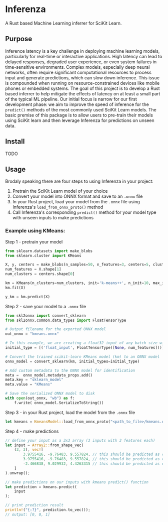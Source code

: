 # Inferenza

A Rust based Machine Learning inferrer for SciKit Learn.


## Purpose

Inference latency is a key challenge in deploying machine learning models, particularly for real-time or interactive applications. High latency can lead to delayed responses, degraded user experience, or even system failures in time-sensitive environments. Complex models, especially deep neural networks, often require significant computational resources to process input and generate predictions, which can slow down inference. This issue is compounded when running on resource-constrained devices like mobile phones or embedded systems. The goal of this project is to develop a Rust based inferrer to help mitigate the effects of latency on at least a small part of the typical ML pipeline. Our initial focus is narrow for our first development phase: we aim to improve the speed of inference for the `predict()` methods of the most commonly used SciKit Learn models. The basic premise of this package is to allow users to pre-train their models using SciKit learn and then leverage Inferenza for predictions on unseen data. 


## Install

TODO

## Usage

Brodaly speaking there are four steps to using Inferenza in your project:

1. Pretrain the SciKit Learn model of your choice
2. Convert your model into ONNX format and save to an `.onnx` file
3. In your Rust project, load your model from the `.onnx` file using Inferenza's `load_from_onnx_proto()` method
4. Call Inferenza's corresponding `predict()` method for your model type with unseen inputs to make predictions

### Example using KMeans:

Step 1 - pretrain your model

```python
from sklearn.datasets import make_blobs
from sklearn.cluster import KMeans

X, y, centers = make_blobs(n_samples=50, n_features=3, centers=5, cluster_std=0.5, shuffle=True, random_state=42,  return_centers=True)
num_features = X.shape[1]
num_clusters = centers.shape[0]

km = KMeans(n_clusters=num_clusters, init='k-means++', n_init=10, max_iter=500, tol=1e-04, random_state=42)
km.fit(X)

y_km = km.predict(X)

```

Step 2 - save your model to a `.onnx` file

```python
from skl2onnx import convert_sklearn
from skl2onnx.common.data_types import FloatTensorType

# Output filename for the exported ONNX model
out_onnx = "kmeans.onnx"

# In this example, we are creating a float32 input of any batch size with 3 features
initial_type = [('float_input', FloatTensorType([None, num_features]))]

# Convert the trained scikit-learn KMeans model (km) to an ONNX model
onnx_model = convert_sklearn(km, initial_types=initial_type)

# Add custom metadata to the ONNX model for identification
meta =  onnx_model.metadata_props.add()
meta.key = "sklearn_model"
meta.value = "KMeans"

# Save the serialized ONNX model to disk
with open(out_onnx, "wb") as f:
    f.write( onnx_model.SerializeToString())

```

Step 3 - in your Rust project, load the model from the `.onnx` file

```rust
let kmeans = KmeansModel::load_from_onnx_proto("<path_to_file>/kmeans.onnx");
```

Step 4 - make predictions

```rust
// define your input as a 3x3 array (3 inputs with 3 features each)
let input = Array2::from_shape_vec(
    (3, 3), vec![
        3.9755416, -9.76483, 9.557824, // this should be predicted as class 0
        3.9755416, -9.76483, 9.557824, // this should be predicted as class 0
        -2.466838, 9.029932, 4.4263315 // this should be predicted as class 1
    ]
).unwrap();

// make predictions on our inputs with kmeans predict() function
let prediction = kmeans.predict(
    input
);

// print prediction result
println!("{:?}", prediction.to_vec());
// output: [0, 0, 1]
```
